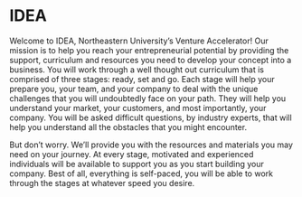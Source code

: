 # IDEA

Welcome to IDEA, Northeastern University’s Venture Accelerator! Our mission is to help you reach your entrepreneurial  potential by providing the support, curriculum and resources you need to develop your concept into a business. You will work through a well thought out curriculum that is comprised of three stages: ready, set and go. Each stage will help your prepare you, your team, and your company to deal with the unique challenges that you will undoubtedly face on your path. They will help you understand your market, your customers, and most importantly, your company. You will be asked difficult questions, by industry experts, that will help you understand all the obstacles that you might encounter.

But don’t worry. We’ll provide you with the resources and materials you may need on your journey. At every stage, motivated and experienced individuals will be available to support you as you start building your company. Best of all, everything is self-paced, you will be able to work through the stages at whatever speed you desire. 


